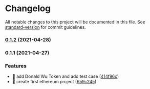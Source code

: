 # Changelog

All notable changes to this project will be documented in this file. See [standard-version](https://github.com/conventional-changelog/standard-version) for commit guidelines.

### [0.1.2](https://github.com/yeukfei02/ethereum-playground/compare/v0.1.1...v0.1.2) (2021-04-28)

### 0.1.1 (2021-04-27)


### Features

* 🎸 add Donald Wu Token and add test case ([414f96c](https://github.com/yeukfei02/ethereum-playground/commit/414f96c13005b8b980c291ec6b9311aa9270aeac))
* 🎸 create first ethereum project ([659c245](https://github.com/yeukfei02/ethereum-playground/commit/659c245d9fe7a815392a337afd55a0210906c1f4))

